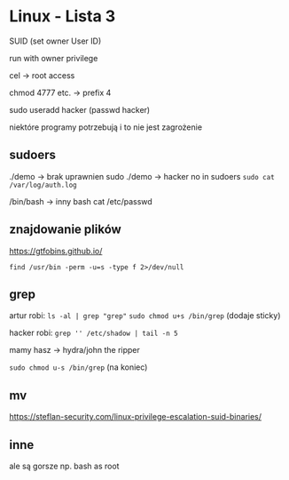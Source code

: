 # Linux - Lista 3
SUID (set owner User ID)

run with owner privilege

cel -> root access

chmod 4777 etc. -> prefix 4

sudo useradd hacker (passwd hacker)

niektóre programy potrzebują i to nie jest zagrożenie

## sudoers
./demo -> brak uprawnien
sudo ./demo -> hacker no in sudoers
`sudo cat /var/log/auth.log`

/bin/bash -> inny bash
cat /etc/passwd


## znajdowanie plików
https://gtfobins.github.io/

`find /usr/bin -perm -u=s -type f 2>/dev/null`

## grep
artur robi:
`ls -al | grep "grep"`
`sudo chmod u+s /bin/grep` (dodaje sticky)

hacker robi:
`grep '' /etc/shadow | tail -n 5`

mamy hasz -> hydra/john the ripper

`sudo chmod u-s /bin/grep` (na koniec)

## mv
https://steflan-security.com/linux-privilege-escalation-suid-binaries/

## inne
ale są gorsze np. bash as root
